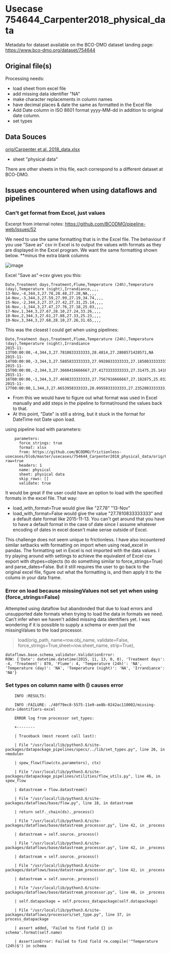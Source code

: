 # Usecase 754644_Carpenter2018_physical_data

Metadata for dataset available on the BCO-DMO dataset landing page: https://www.bco-dmo.org/dataset/754644

## Original file(s)

Processing needs:

* load sheet from excel file
* add missing data identifier "NA"
* make character replacements in column names
* have decimal places & date the same as formatted in the Excel file
* Add Date column in ISO 8601 format yyyy-MM-dd in addition to original date column.
* set types

## Data Souces

[orig/Carpenter et al. 2018_data.xlsx](orig/Carpenter%20et%20al.%202018_data.xlsx)
* sheet "physical data"

There are other sheets in this file, each correspond to a different dataset at BCO-DMO.

## Issues encountered when using dataflows and pipelines

### Can't get format from Excel, just values

Excerpt from internal notes: https://github.com/BCODMO/pipeline-web/issues/52

We need to use the same formatting that is in the Excel file.  The behaviour if you use "Save as" csv in Excel is to output the values with formats as they are displayed in the Excel program.  We want the same formatting shown below. **minus the extra blank columns

![image](https://user-images.githubusercontent.com/9537357/55420656-87258c00-5545-11e9-966d-9adea6d61e4e.png)

Excel "Save as"->csv gives you this:

```
Date,Treatment days,Treatment,Flume,Temperature (24h),Temperature (day),Temperature (night),Irrandiance,,,,
13-Nov,-4,344,3,27.78,28.48,27.28,NA,,,,
14-Nov,-3,344,3,27.59,27.99,27.19,34.74,,,,
15-Nov,-2,344,3,27.37,27.42,27.31,25.14,,,,
16-Nov,-1,344,3,27.47,27.76,27.18,25.03,,,,
17-Nov,1,344,3,27.67,28.10,27.24,33.26,,,,
18-Nov,2,344,3,27.61,27.88,27.33,25.23,,,,
19-Nov,3,344,3,27.68,28.10,27.26,31.65,,,,
```

This was the closest I could get when using pipelines:

```
Date,Treatment days,Treatment,Flume,Temperature (24h),Temperature (day),Temperature (night),Irrandiance
2015-11-13T00:00:00,-4,344,3,27.7810833333333,28.4814,27.2808571428571,NA
2015-11-14T00:00:00,-3,344,3,27.5885833333333,27.9920833333333,27.1850833333333,34.74306
2015-11-15T00:00:00,-2,344,3,27.3660416666667,27.4173333333333,27.31475,25.14186
2015-11-16T00:00:00,-1,344,3,27.4698333333333,27.7567916666667,27.182875,25.03278
2015-11-17T00:00:00,1,344,3,27.6653958333333,28.0955833333333,27.2352083333333,33.25788
```
* From this we would have to figure out what format was used in Excel manually and add steps in the pipeline to format/round the values back to that.
* At this point, "Date" is still a string, but it stuck in the format for DateTime not Date upon load.

using pipeline load with parameters:

```
    parameters:
      force_strings: true
      format: xlsx
      from: https://github.com/BCODMO/frictionless-usecases/blob/master/usecases/754644_Carpenter2018_physical_data/orig/Carpenter%20et%20al.%202018_data.xlsx?raw=true
      headers: 1
      name: physical
      sheet: physical data
      skip_rows: []
      validate: true
```

It would be great if the user could have an option to load with the specified formats in the excel file.  That way:

* load_with_format=True would give like "27.78"  "13-Nov"
* load_with_format=False would give the value "27.7810833333333"  and a default date format like 2015-11-13.  You can't get around that you have to have a default format in the case of date since I assume whatever encoding of dates in excel doesn't make sense outside of Excel.

This challenge does not seem unique to frictionless.  I have also incountered similar setbacks with formatting on import when using read_excel in pandas. The formatting set in Excel is not imported with the data values.  I try playing around with settings to achieve the equivalent of Excel csv export with dtypes=objects (to do something similar to force_strings=True) and parse_dates=False.  But it still requires the user to go back to the original excel file, figure out what the formatting is, and then apply it to the colums in your data frame.


### Error on load because missingValues not set yet when using (force_strings=False)

Attempted using dataflow but abandonded that due to load errors and unsupported date formats when trying to load the data in formats we need.  Can't infer when we haven't added missing data identifiers yet.  I was wondering if it is possible to supply a schema or even just the missingValues to the load processor.

> load(orig_path, name=row.obj_name, validate=False, force_strings=True,sheet=row.sheet_name, strip=True),

    dataflows.base.schema_validator.ValidationError: 
    ROW: {'Date': datetime.datetime(2015, 11, 13, 0, 0), 'Treatment days': -4, 'Treatment': 870, 'Flume': 4, 'Temperature (24h)': 'NA', 'Temperature (day)': 'NA', 'Temperature (night)': 'NA', 'Irrandiance': 'NA'}

### Set types on column name with () causes error

```
    INFO :RESULTS:

    INFO :FAILURE: ./40f79ec8-5575-11e9-ae8b-0242ac110002/missing-data-identifiers-excel

    ERROR log from processor set_types:

    +--------

    | Traceback (most recent call last):

    | File "/usr/local/lib/python3.6/site-packages/datapackage_pipelines/specs/../lib/set_types.py", line 26, in <module>

    | spew_flow(flow(ctx.parameters), ctx)

    | File "/usr/local/lib/python3.6/site-packages/datapackage_pipelines/utilities/flow_utils.py", line 46, in spew_flow

    | datastream = flow.datastream()

    | File "/usr/local/lib/python3.6/site-packages/dataflows/base/flow.py", line 18, in datastream

    | return self._chain(ds)._process()

    | File "/usr/local/lib/python3.6/site-packages/dataflows/base/datastream_processor.py", line 42, in _process

    | datastream = self.source._process()

    | File "/usr/local/lib/python3.6/site-packages/dataflows/base/datastream_processor.py", line 42, in _process

    | datastream = self.source._process()

    | File "/usr/local/lib/python3.6/site-packages/dataflows/base/datastream_processor.py", line 42, in _process

    | datastream = self.source._process()

    | File "/usr/local/lib/python3.6/site-packages/dataflows/base/datastream_processor.py", line 46, in _process

    | self.datapackage = self.process_datapackage(self.datapackage)

    | File "/usr/local/lib/python3.6/site-packages/dataflows/processors/set_type.py", line 37, in process_datapackage

    | assert added, 'Failed to find field {} in schema'.format(self.name)

    | AssertionError: Failed to find field re.compile('^Temperature (24h)$') in schema

```
